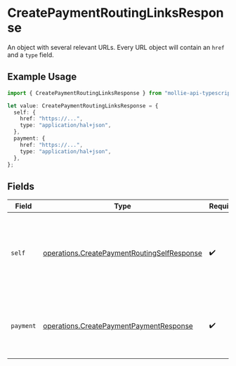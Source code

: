 # CreatePaymentRoutingLinksResponse

An object with several relevant URLs. Every URL object will contain an `href` and a `type` field.

## Example Usage

```typescript
import { CreatePaymentRoutingLinksResponse } from "mollie-api-typescript/models/operations";

let value: CreatePaymentRoutingLinksResponse = {
  self: {
    href: "https://...",
    type: "application/hal+json",
  },
  payment: {
    href: "https://...",
    type: "application/hal+json",
  },
};
```

## Fields

| Field                                                                                                      | Type                                                                                                       | Required                                                                                                   | Description                                                                                                |
| ---------------------------------------------------------------------------------------------------------- | ---------------------------------------------------------------------------------------------------------- | ---------------------------------------------------------------------------------------------------------- | ---------------------------------------------------------------------------------------------------------- |
| `self`                                                                                                     | [operations.CreatePaymentRoutingSelfResponse](../../models/operations/createpaymentroutingselfresponse.md) | :heavy_check_mark:                                                                                         | In v2 endpoints, URLs are commonly represented as objects with an `href` and `type` field.                 |
| `payment`                                                                                                  | [operations.CreatePaymentPaymentResponse](../../models/operations/createpaymentpaymentresponse.md)         | :heavy_check_mark:                                                                                         | The API resource URL of the [payment](get-payment) that belong to this route.                              |